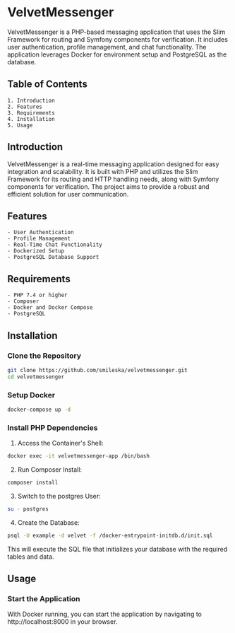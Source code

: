 # VelvetMessenger

VelvetMessenger is a PHP-based messaging application that uses the Slim Framework for routing and Symfony components for verification. It includes user authentication, profile management, and chat functionality. The application leverages Docker for environment setup and PostgreSQL as the database.

## Table of Contents

    1. Introduction
    2. Features
    3. Requirements
    4. Installation
    5. Usage

## Introduction

VelvetMessenger is a real-time messaging application designed for easy integration and scalability. It is built with PHP and utilizes the Slim Framework for its routing and HTTP handling needs, along with Symfony components for verification. The project aims to provide a robust and efficient solution for user communication.

## Features

    - User Authentication
    - Profile Management
    - Real-Time Chat Functionality
    - Dockerized Setup
    - PostgreSQL Database Support

## Requirements

    - PHP 7.4 or higher
    - Composer
    - Docker and Docker Compose
    - PostgreSQL

## Installation

### Clone the Repository
```bash
git clone https://github.com/smileska/velvetmessenger.git
cd velvetmessenger
```
### Setup Docker
```bash
docker-compose up -d
```
### Install PHP Dependencies
1. Access the Container's Shell:
```bash
docker exec -it velvetmessenger-app /bin/bash
```
2. Run Composer Install:
```bash
composer install
```
3. Switch to the postgres User:
```bash
su - postgres
```
4. Create the Database:
```bash
psql -U example -d velvet -f /docker-entrypoint-initdb.d/init.sql
```
This will execute the SQL file that initializes your database with the required tables and data.

## Usage

### Start the Application
With Docker running, you can start the application by navigating to http://localhost:8000 in your browser.

